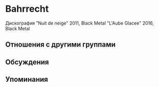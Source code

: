 # Bahrrecht

Дискография
"Nuit de neige" 2011, Black Metal
"L'Aube Glacee" 2016, Black Metal

## Отношения с другими группами


## Обсуждения


## Упоминания

